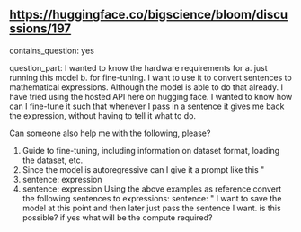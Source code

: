 ## https://huggingface.co/bigscience/bloom/discussions/197

contains_question: yes

question_part: I wanted to know the hardware requirements for 
a. just running this model 
b. for fine-tuning. 
I want to use it to convert sentences to mathematical expressions. Although the model is able to do that already. I have tried using the hosted API here on hugging face. I wanted to know how can I fine-tune it such that whenever I pass in a sentence it gives me back the expression, without having to tell it what to do. 

Can someone also help me with the following, please?
1.  Guide to fine-tuning, including information on dataset format, loading the dataset, etc.
2. Since the model is autoregressive can I give it a prompt like this 
"
1. sentence: expression
2. sentence: expression
Using the above examples as reference convert the following sentences to expressions:
sentence: 
"
I want to save the model at this point and then later just pass the sentence I want. is this possible? if yes what will be the compute required?